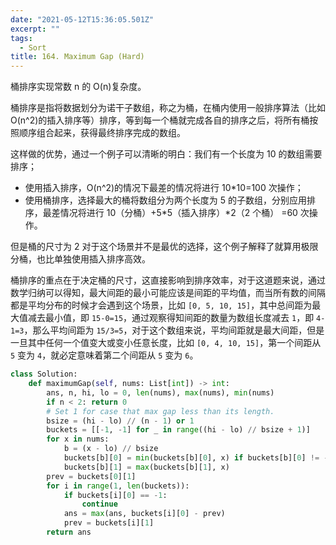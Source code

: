 ```yaml
---
date: "2021-05-12T15:36:05.501Z"
excerpt: ""
tags:
  - Sort
title: 164. Maximum Gap (Hard)
---
```


桶排序实现常数 n 的 O(n)复杂度。

桶排序是指将数据划分为诺干子数组，称之为桶，在桶内使用一般排序算法（比如 O(n^2)的插入排序等）排序，等到每一个桶就完成各自的排序之后，将所有桶按照顺序组合起来，获得最终排序完成的数组。

这样做的优势，通过一个例子可以清晰的明白：我们有一个长度为 10 的数组需要排序；

- 使用插入排序，O(n^2)的情况下最差的情况将进行 10\*10=100 次操作；
- 使用桶排序，选择最大的桶将数组分为两个长度为 5 的子数组，分别应用排序，最差情况将进行 10（分桶）+5\*5（插入排序）\*2（2 个桶） =60 次操作。

但是桶的尺寸为 2 对于这个场景并不是最优的选择，这个例子解释了就算用极限分桶，也比单独使用插入排序高效。

桶排序的重点在于决定桶的尺寸，这直接影响到排序效率，对于这道题来说，通过数学归纳可以得知，最大间距的最小可能应该是间距的平均值，而当所有数的间隔都是平均分布的时候才会遇到这个场景，比如 `[0, 5, 10, 15]`，其中总间距为最大值减去最小值，即 `15-0=15`，通过观察得知间距的数量为数组长度减去 `1`，即 `4-1=3`，那么平均间距为 `15/3=5`，对于这个数组来说，平均间距就是最大间距，但是一旦其中任何一个值变大或变小任意长度，比如 `[0, 4, 10, 15]`，第一个间距从 `5` 变为 `4`，就必定意味着第二个间距从 `5` 变为 `6`。

```python
class Solution:
    def maximumGap(self, nums: List[int]) -> int:
        ans, n, hi, lo = 0, len(nums), max(nums), min(nums)
        if n < 2: return 0
        # Set 1 for case that max gap less than its length.
        bsize = (hi - lo) // (n - 1) or 1
        buckets = [[-1, -1] for _ in range((hi - lo) // bsize + 1)]
        for x in nums:
            b = (x - lo) // bsize
            buckets[b][0] = min(buckets[b][0], x) if buckets[b][0] != -1 else x
            buckets[b][1] = max(buckets[b][1], x)
        prev = buckets[0][1]
        for i in range(1, len(buckets)):
            if buckets[i][0] == -1:
                continue
            ans = max(ans, buckets[i][0] - prev)
            prev = buckets[i][1]
        return ans
```
